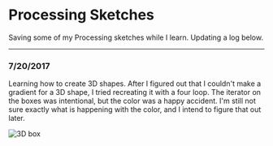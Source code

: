 # Processing Sketches

Saving some of my Processing sketches while I learn. Updating a log below.

- - - 

### 7/20/2017

Learning how to create 3D shapes. After I figured out that I couldn't make a gradient for a 3D shape, I tried recreating it with a four loop. The iterator on the boxes was intentional, but the color was a happy accident. I'm still not sure exactly what is happening with the color, and I intend to figure that out later.

![](https://github.com/tricialeach/processing/blob/master/sketch_170720a/sketch_170720a.gif "3D box")
